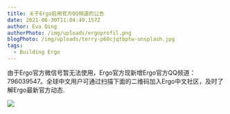 ```yaml
---
title: 关于Ergo启用官方QQ频道的公告
date: 2021-06-30T11:04:49.157Z
author: Eva Qing
authorPhoto: /img/uploads/ergoprofil.png
blogPhoto: /img/uploads/terry-p60cjqtbptw-unsplash.jpg
tags:
  - Building Ergo
---
```

由于Ergo官方微信号暂无法使用，Ergo官方现新增Ergo官方QQ频道：796039547。全球中文用户可通过扫描下面的二维码加入Ergo中文社区，及时了解Ergo最新官方动态.



![](/img/uploads/qq.png)